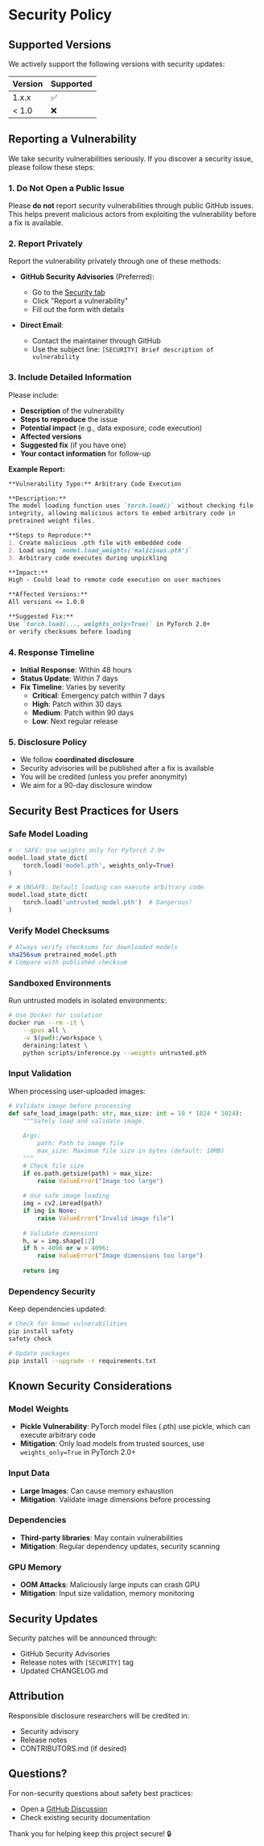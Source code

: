 # Security Policy

## Supported Versions

We actively support the following versions with security updates:

| Version | Supported          |
| ------- | ------------------ |
| 1.x.x   | :white_check_mark: |
| < 1.0   | :x:                |

## Reporting a Vulnerability

We take security vulnerabilities seriously. If you discover a security issue, please follow these steps:

### 1. **Do Not** Open a Public Issue

Please **do not** report security vulnerabilities through public GitHub issues. This helps prevent malicious actors from exploiting the vulnerability before a fix is available.

### 2. Report Privately

Report the vulnerability privately through one of these methods:

- **GitHub Security Advisories** (Preferred): 
  - Go to the [Security tab](https://github.com/dronefreak/clearview/security)
  - Click "Report a vulnerability"
  - Fill out the form with details

- **Direct Email**:
  - Contact the maintainer through GitHub
  - Use the subject line: `[SECURITY] Brief description of vulnerability`

### 3. Include Detailed Information

Please include:

- **Description** of the vulnerability
- **Steps to reproduce** the issue
- **Potential impact** (e.g., data exposure, code execution)
- **Affected versions**
- **Suggested fix** (if you have one)
- **Your contact information** for follow-up

**Example Report:**
```markdown
**Vulnerability Type:** Arbitrary Code Execution

**Description:**
The model loading function uses `torch.load()` without checking file 
integrity, allowing malicious actors to embed arbitrary code in 
pretrained weight files.

**Steps to Reproduce:**
1. Create malicious .pth file with embedded code
2. Load using `model.load_weights('malicious.pth')`
3. Arbitrary code executes during unpickling

**Impact:**
High - Could lead to remote code execution on user machines

**Affected Versions:**
All versions <= 1.0.0

**Suggested Fix:**
Use `torch.load(..., weights_only=True)` in PyTorch 2.0+
or verify checksums before loading
```

### 4. Response Timeline

- **Initial Response**: Within 48 hours
- **Status Update**: Within 7 days
- **Fix Timeline**: Varies by severity
  - **Critical**: Emergency patch within 7 days
  - **High**: Patch within 30 days
  - **Medium**: Patch within 90 days
  - **Low**: Next regular release

### 5. Disclosure Policy

- We follow **coordinated disclosure**
- Security advisories will be published after a fix is available
- You will be credited (unless you prefer anonymity)
- We aim for a 90-day disclosure window

## Security Best Practices for Users

### Safe Model Loading

```python
# ✅ SAFE: Use weights_only for PyTorch 2.0+
model.load_state_dict(
    torch.load('model.pth', weights_only=True)
)

# ❌ UNSAFE: Default loading can execute arbitrary code
model.load_state_dict(
    torch.load('untrusted_model.pth')  # Dangerous!
)
```

### Verify Model Checksums

```bash
# Always verify checksums for downloaded models
sha256sum pretrained_model.pth
# Compare with published checksum
```

### Sandboxed Environments

Run untrusted models in isolated environments:

```bash
# Use Docker for isolation
docker run --rm -it \
    --gpus all \
    -v $(pwd):/workspace \
    deraining:latest \
    python scripts/inference.py --weights untrusted.pth
```

### Input Validation

When processing user-uploaded images:

```python
# Validate image before processing
def safe_load_image(path: str, max_size: int = 10 * 1024 * 1024):
    """Safely load and validate image.
    
    Args:
        path: Path to image file
        max_size: Maximum file size in bytes (default: 10MB)
    """
    # Check file size
    if os.path.getsize(path) > max_size:
        raise ValueError("Image too large")
    
    # Use safe image loading
    img = cv2.imread(path)
    if img is None:
        raise ValueError("Invalid image file")
    
    # Validate dimensions
    h, w = img.shape[:2]
    if h > 4096 or w > 4096:
        raise ValueError("Image dimensions too large")
    
    return img
```

### Dependency Security

Keep dependencies updated:

```bash
# Check for known vulnerabilities
pip install safety
safety check

# Update packages
pip install --upgrade -r requirements.txt
```

## Known Security Considerations

### Model Weights

- **Pickle Vulnerability**: PyTorch model files (.pth) use pickle, which can execute arbitrary code
- **Mitigation**: Only load models from trusted sources, use `weights_only=True` in PyTorch 2.0+

### Input Data

- **Large Images**: Can cause memory exhaustion
- **Mitigation**: Validate image dimensions before processing

### Dependencies

- **Third-party libraries**: May contain vulnerabilities
- **Mitigation**: Regular dependency updates, security scanning

### GPU Memory

- **OOM Attacks**: Maliciously large inputs can crash GPU
- **Mitigation**: Input size validation, memory monitoring

## Security Updates

Security patches will be announced through:

- GitHub Security Advisories
- Release notes with `[SECURITY]` tag
- Updated CHANGELOG.md

## Attribution

Responsible disclosure researchers will be credited in:
- Security advisory
- Release notes
- CONTRIBUTORS.md (if desired)

## Questions?

For non-security questions about safety best practices:
- Open a [GitHub Discussion](https://github.com/dronefreak/clearview/discussions)
- Check existing security documentation

Thank you for helping keep this project secure! 🔒
